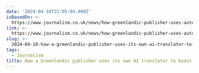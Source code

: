 ```yaml
---
date: '2024-04-10T22:05:04.000Z'
isBasedOn: >-
  https://www.journalism.co.uk/news/how-greenlandic-publisher-uses-automated-translations-to-boost-their-subscription-numbers/s2/a1131511/
link: >-
  https://www.journalism.co.uk/news/how-greenlandic-publisher-uses-automated-translations-to-boost-their-subscription-numbers/s2/a1131511/
slug: >-
  2024-04-10-how-a-greenlandic-publisher-uses-its-own-ai-translator-to-boost-subscriptio
tags:
  - Journalism
title: How a Greenlandic publisher uses its own AI translator to boost subscriptio
---
```


